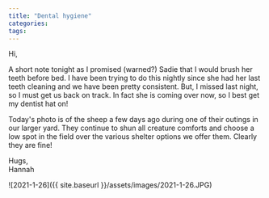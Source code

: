 ```yaml
---
title: "Dental hygiene"
categories:
tags:
---
```


Hi,

A short note tonight as I promised (warned?) Sadie that I would brush her teeth before bed. I have been trying to do this nightly since she had her last teeth cleaning and we have been pretty consistent. But, I missed last night, so I must get us back on track. In fact she is coming over now, so I best get my dentist hat on!

Today's photo is of the sheep a few days ago during one of their outings in our larger yard. They continue to shun all creature comforts and choose a low spot in the field over the various shelter options we offer them. Clearly they are fine!

Hugs,<br />
Hannah

![2021-1-26]({{ site.baseurl }}/assets/images/2021-1-26.JPG)